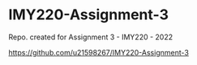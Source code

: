 # IMY220-Assignment-3
Repo. created for Assignment 3 - IMY220 - 2022

https://github.com/u21598267/IMY220-Assignment-3
